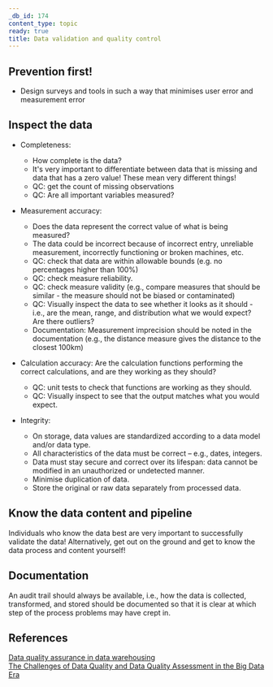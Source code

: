 ```yaml
---
_db_id: 174
content_type: topic
ready: true
title: Data validation and quality control
---
```


## Prevention first!

- Design surveys and tools in such a way that minimises user error and measurement error

## Inspect the data

- Completeness:

  - How complete is the data?
  - It's very important to differentiate between data that is missing and data that has a zero value! These mean very different things!
  - QC: get the count of missing observations
  - QC: Are all important variables measured?

- Measurement accuracy:

  - Does the data represent the correct value of what is being measured?
  - The data could be incorrect because of incorrect entry, unreliable measurement, incorrectly functioning or broken machines, etc.
  - QC: check that data are within allowable bounds (e.g. no percentages higher than 100%)
  - QC: check measure reliability.
  - QC: check measure validity (e.g., compare measures that should be similar - the measure should not be biased or contaminated)
  - QC: Visually inspect the data to see whether it looks as it should - i.e., are the mean, range, and distribution what we would expect? Are there outliers?
  - Documentation: Measurement imprecision should be noted in the documentation (e.g., the distance measure gives the distance to the closest 100km)

- Calculation accuracy: Are the calculation functions performing the correct calculations, and are they working as they should?

  - QC: unit tests to check that functions are working as they should.
  - QC: Visually inspect to see that the output matches what you would expect.

- Integrity:
  - On storage, data values are standardized according to a data model and/or data type.
  - All characteristics of the data must be correct – e.g., dates, integers.
  - Data must stay secure and correct over its lifespan: data cannot be modified in an unauthorized or undetected manner.
  - Minimise duplication of data.
  - Store the original or raw data separately from processed data.

## Know the data content and pipeline

Individuals who know the data best are very important to successfully validate the data! Alternatively, get out on the ground and get to know the data process and content yourself!

## Documentation

An audit trail should always be available, i.e., how the data is collected, transformed, and stored should be documented so that it is clear at which step of
the process problems may have crept in.

## References

[Data quality assurance in data warehousing](https://www.blue-granite.com/blog/overview-of-data-quality-assurance-in-data-warehousing)  
[The Challenges of Data Quality and Data Quality Assessment in the Big Data Era](https://datascience.codata.org/articles/10.5334/dsj-2015-002/)